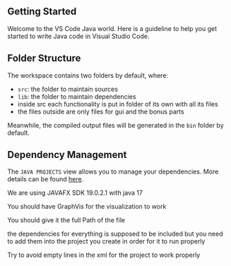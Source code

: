 ## Getting Started

Welcome to the VS Code Java world. Here is a guideline to help you get started to write Java code in Visual Studio Code.

## Folder Structure

The workspace contains two folders by default, where:

- `src`: the folder to maintain sources
- `lib`: the folder to maintain dependencies
- inside src each functionality is put in folder of its own with all its files 
- the files outside are only files for gui and the bonus parts 

Meanwhile, the compiled output files will be generated in the `bin` folder by default.


## Dependency Management

The `JAVA PROJECTS` view allows you to manage your dependencies. More details can be found [here](https://github.com/microsoft/vscode-java-dependency#manage-dependencies).

We are using JAVAFX SDK 19.0.2.1 with java 17

You should have GraphVis for the visualization to work 

You should give it the full Path of the file

the dependencies for everything is supposed to be included but you need to add them into the project you create in order for it to run properly

Try to avoid empty lines in the xml for the project to work properly

